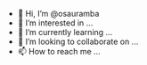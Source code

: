 - 👋 Hi, I’m @osauramba
- 👀 I’m interested in ...
- 🌱 I’m currently learning ...
- 💞️ I’m looking to collaborate on ...
- 📫 How to reach me ...

<!---
osauramba/osauramba is a ✨ special ✨ repository because its `README.md` (this file) appears on your GitHub profile.
You can click the Preview link to take a look at your changes.
--->
